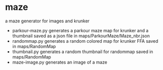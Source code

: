 # maze
a maze generator for images and krunker

- parkour-maze.py generates a parkour maze map for krunker and a thumbnail saved as a json file in maps/ParkourMaze/Maze_nbr.json
- randommap.py generates a random colored map for krunker FFA saved in maps/RandomMap
- thumbnail.py generates a random thumbnail for randommap saved in maps/RandomMap
- maze-image.py generates an image of a maze
